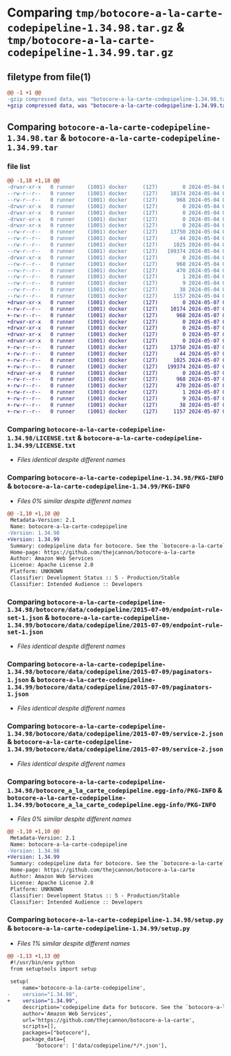# Comparing `tmp/botocore-a-la-carte-codepipeline-1.34.98.tar.gz` & `tmp/botocore-a-la-carte-codepipeline-1.34.99.tar.gz`

## filetype from file(1)

```diff
@@ -1 +1 @@
-gzip compressed data, was "botocore-a-la-carte-codepipeline-1.34.98.tar", last modified: Sat May  4 01:01:15 2024, max compression
+gzip compressed data, was "botocore-a-la-carte-codepipeline-1.34.99.tar", last modified: Tue May  7 01:02:17 2024, max compression
```

## Comparing `botocore-a-la-carte-codepipeline-1.34.98.tar` & `botocore-a-la-carte-codepipeline-1.34.99.tar`

### file list

```diff
@@ -1,18 +1,18 @@
-drwxr-xr-x   0 runner    (1001) docker     (127)        0 2024-05-04 01:01:15.702045 botocore-a-la-carte-codepipeline-1.34.98/
--rw-r--r--   0 runner    (1001) docker     (127)    10174 2024-05-04 01:01:15.000000 botocore-a-la-carte-codepipeline-1.34.98/LICENSE.txt
--rw-r--r--   0 runner    (1001) docker     (127)      968 2024-05-04 01:01:15.702045 botocore-a-la-carte-codepipeline-1.34.98/PKG-INFO
-drwxr-xr-x   0 runner    (1001) docker     (127)        0 2024-05-04 01:01:15.698045 botocore-a-la-carte-codepipeline-1.34.98/botocore/
-drwxr-xr-x   0 runner    (1001) docker     (127)        0 2024-05-04 01:01:15.698045 botocore-a-la-carte-codepipeline-1.34.98/botocore/data/
-drwxr-xr-x   0 runner    (1001) docker     (127)        0 2024-05-04 01:01:15.698045 botocore-a-la-carte-codepipeline-1.34.98/botocore/data/codepipeline/
-drwxr-xr-x   0 runner    (1001) docker     (127)        0 2024-05-04 01:01:15.698045 botocore-a-la-carte-codepipeline-1.34.98/botocore/data/codepipeline/2015-07-09/
--rw-r--r--   0 runner    (1001) docker     (127)    13750 2024-05-04 01:01:11.000000 botocore-a-la-carte-codepipeline-1.34.98/botocore/data/codepipeline/2015-07-09/endpoint-rule-set-1.json
--rw-r--r--   0 runner    (1001) docker     (127)       44 2024-05-04 01:01:11.000000 botocore-a-la-carte-codepipeline-1.34.98/botocore/data/codepipeline/2015-07-09/examples-1.json
--rw-r--r--   0 runner    (1001) docker     (127)     1025 2024-05-04 01:01:11.000000 botocore-a-la-carte-codepipeline-1.34.98/botocore/data/codepipeline/2015-07-09/paginators-1.json
--rw-r--r--   0 runner    (1001) docker     (127)   199374 2024-05-04 01:01:11.000000 botocore-a-la-carte-codepipeline-1.34.98/botocore/data/codepipeline/2015-07-09/service-2.json
-drwxr-xr-x   0 runner    (1001) docker     (127)        0 2024-05-04 01:01:15.702045 botocore-a-la-carte-codepipeline-1.34.98/botocore_a_la_carte_codepipeline.egg-info/
--rw-r--r--   0 runner    (1001) docker     (127)      968 2024-05-04 01:01:15.000000 botocore-a-la-carte-codepipeline-1.34.98/botocore_a_la_carte_codepipeline.egg-info/PKG-INFO
--rw-r--r--   0 runner    (1001) docker     (127)      470 2024-05-04 01:01:15.000000 botocore-a-la-carte-codepipeline-1.34.98/botocore_a_la_carte_codepipeline.egg-info/SOURCES.txt
--rw-r--r--   0 runner    (1001) docker     (127)        1 2024-05-04 01:01:15.000000 botocore-a-la-carte-codepipeline-1.34.98/botocore_a_la_carte_codepipeline.egg-info/dependency_links.txt
--rw-r--r--   0 runner    (1001) docker     (127)        9 2024-05-04 01:01:15.000000 botocore-a-la-carte-codepipeline-1.34.98/botocore_a_la_carte_codepipeline.egg-info/top_level.txt
--rw-r--r--   0 runner    (1001) docker     (127)       38 2024-05-04 01:01:15.702045 botocore-a-la-carte-codepipeline-1.34.98/setup.cfg
--rw-r--r--   0 runner    (1001) docker     (127)     1157 2024-05-04 01:01:15.000000 botocore-a-la-carte-codepipeline-1.34.98/setup.py
+drwxr-xr-x   0 runner    (1001) docker     (127)        0 2024-05-07 01:02:17.752088 botocore-a-la-carte-codepipeline-1.34.99/
+-rw-r--r--   0 runner    (1001) docker     (127)    10174 2024-05-07 01:02:17.000000 botocore-a-la-carte-codepipeline-1.34.99/LICENSE.txt
+-rw-r--r--   0 runner    (1001) docker     (127)      968 2024-05-07 01:02:17.752088 botocore-a-la-carte-codepipeline-1.34.99/PKG-INFO
+drwxr-xr-x   0 runner    (1001) docker     (127)        0 2024-05-07 01:02:17.752088 botocore-a-la-carte-codepipeline-1.34.99/botocore/
+drwxr-xr-x   0 runner    (1001) docker     (127)        0 2024-05-07 01:02:17.752088 botocore-a-la-carte-codepipeline-1.34.99/botocore/data/
+drwxr-xr-x   0 runner    (1001) docker     (127)        0 2024-05-07 01:02:17.752088 botocore-a-la-carte-codepipeline-1.34.99/botocore/data/codepipeline/
+drwxr-xr-x   0 runner    (1001) docker     (127)        0 2024-05-07 01:02:17.752088 botocore-a-la-carte-codepipeline-1.34.99/botocore/data/codepipeline/2015-07-09/
+-rw-r--r--   0 runner    (1001) docker     (127)    13750 2024-05-07 01:02:10.000000 botocore-a-la-carte-codepipeline-1.34.99/botocore/data/codepipeline/2015-07-09/endpoint-rule-set-1.json
+-rw-r--r--   0 runner    (1001) docker     (127)       44 2024-05-07 01:02:10.000000 botocore-a-la-carte-codepipeline-1.34.99/botocore/data/codepipeline/2015-07-09/examples-1.json
+-rw-r--r--   0 runner    (1001) docker     (127)     1025 2024-05-07 01:02:10.000000 botocore-a-la-carte-codepipeline-1.34.99/botocore/data/codepipeline/2015-07-09/paginators-1.json
+-rw-r--r--   0 runner    (1001) docker     (127)   199374 2024-05-07 01:02:10.000000 botocore-a-la-carte-codepipeline-1.34.99/botocore/data/codepipeline/2015-07-09/service-2.json
+drwxr-xr-x   0 runner    (1001) docker     (127)        0 2024-05-07 01:02:17.752088 botocore-a-la-carte-codepipeline-1.34.99/botocore_a_la_carte_codepipeline.egg-info/
+-rw-r--r--   0 runner    (1001) docker     (127)      968 2024-05-07 01:02:17.000000 botocore-a-la-carte-codepipeline-1.34.99/botocore_a_la_carte_codepipeline.egg-info/PKG-INFO
+-rw-r--r--   0 runner    (1001) docker     (127)      470 2024-05-07 01:02:17.000000 botocore-a-la-carte-codepipeline-1.34.99/botocore_a_la_carte_codepipeline.egg-info/SOURCES.txt
+-rw-r--r--   0 runner    (1001) docker     (127)        1 2024-05-07 01:02:17.000000 botocore-a-la-carte-codepipeline-1.34.99/botocore_a_la_carte_codepipeline.egg-info/dependency_links.txt
+-rw-r--r--   0 runner    (1001) docker     (127)        9 2024-05-07 01:02:17.000000 botocore-a-la-carte-codepipeline-1.34.99/botocore_a_la_carte_codepipeline.egg-info/top_level.txt
+-rw-r--r--   0 runner    (1001) docker     (127)       38 2024-05-07 01:02:17.752088 botocore-a-la-carte-codepipeline-1.34.99/setup.cfg
+-rw-r--r--   0 runner    (1001) docker     (127)     1157 2024-05-07 01:02:17.000000 botocore-a-la-carte-codepipeline-1.34.99/setup.py
```

### Comparing `botocore-a-la-carte-codepipeline-1.34.98/LICENSE.txt` & `botocore-a-la-carte-codepipeline-1.34.99/LICENSE.txt`

 * *Files identical despite different names*

### Comparing `botocore-a-la-carte-codepipeline-1.34.98/PKG-INFO` & `botocore-a-la-carte-codepipeline-1.34.99/PKG-INFO`

 * *Files 0% similar despite different names*

```diff
@@ -1,10 +1,10 @@
 Metadata-Version: 2.1
 Name: botocore-a-la-carte-codepipeline
-Version: 1.34.98
+Version: 1.34.99
 Summary: codepipeline data for botocore. See the `botocore-a-la-carte` package for more info.
 Home-page: https://github.com/thejcannon/botocore-a-la-carte
 Author: Amazon Web Services
 License: Apache License 2.0
 Platform: UNKNOWN
 Classifier: Development Status :: 5 - Production/Stable
 Classifier: Intended Audience :: Developers
```

### Comparing `botocore-a-la-carte-codepipeline-1.34.98/botocore/data/codepipeline/2015-07-09/endpoint-rule-set-1.json` & `botocore-a-la-carte-codepipeline-1.34.99/botocore/data/codepipeline/2015-07-09/endpoint-rule-set-1.json`

 * *Files identical despite different names*

### Comparing `botocore-a-la-carte-codepipeline-1.34.98/botocore/data/codepipeline/2015-07-09/paginators-1.json` & `botocore-a-la-carte-codepipeline-1.34.99/botocore/data/codepipeline/2015-07-09/paginators-1.json`

 * *Files identical despite different names*

### Comparing `botocore-a-la-carte-codepipeline-1.34.98/botocore/data/codepipeline/2015-07-09/service-2.json` & `botocore-a-la-carte-codepipeline-1.34.99/botocore/data/codepipeline/2015-07-09/service-2.json`

 * *Files identical despite different names*

### Comparing `botocore-a-la-carte-codepipeline-1.34.98/botocore_a_la_carte_codepipeline.egg-info/PKG-INFO` & `botocore-a-la-carte-codepipeline-1.34.99/botocore_a_la_carte_codepipeline.egg-info/PKG-INFO`

 * *Files 0% similar despite different names*

```diff
@@ -1,10 +1,10 @@
 Metadata-Version: 2.1
 Name: botocore-a-la-carte-codepipeline
-Version: 1.34.98
+Version: 1.34.99
 Summary: codepipeline data for botocore. See the `botocore-a-la-carte` package for more info.
 Home-page: https://github.com/thejcannon/botocore-a-la-carte
 Author: Amazon Web Services
 License: Apache License 2.0
 Platform: UNKNOWN
 Classifier: Development Status :: 5 - Production/Stable
 Classifier: Intended Audience :: Developers
```

### Comparing `botocore-a-la-carte-codepipeline-1.34.98/setup.py` & `botocore-a-la-carte-codepipeline-1.34.99/setup.py`

 * *Files 1% similar despite different names*

```diff
@@ -1,13 +1,13 @@
 #!/usr/bin/env python
 from setuptools import setup
 
 setup(
     name='botocore-a-la-carte-codepipeline',
-    version="1.34.98",
+    version="1.34.99",
     description='codepipeline data for botocore. See the `botocore-a-la-carte` package for more info.',
     author='Amazon Web Services',
     url='https://github.com/thejcannon/botocore-a-la-carte',
     scripts=[],
     packages=["botocore"],
     package_data={
         'botocore': ['data/codepipeline/*/*.json'],
```


